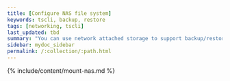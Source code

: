 ```yaml
---
title: [Configure NAS file system]
keywords: tscli, backup, restore
tags: [networking, tscli]
last_updated: tbd
summary: "You can use network attached storage to support backup/restore and data loading."
sidebar: mydoc_sidebar
permalink: /:collection/:path.html
---
```


{% include/content/mount-nas.md %}
